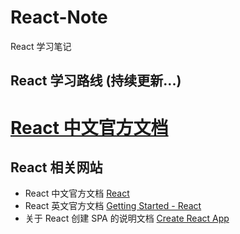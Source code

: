 # React-Note
React 学习笔记

## React 学习路线 (持续更新...)
# [React 中文官方文档](https://react.docschina.org/docs/hello-world.html)

## React 相关网站
* React 中文官方文档
[React](https://react.docschina.org/)
* React 英文官方文档
[Getting Started - React](https://reactjs.org/docs/getting-started.html)
* 关于 React 创建 SPA 的说明文档
[Create React App](https://create-react-app.dev/docs/getting-started/)
